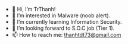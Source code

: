 - 👋 Hi, I’m TrThanh!
- 👀 I’m interested in Malware (noob alert).
- 🌱 I’m currently learning Information Security.
- 💞️ I’m looking forward to S.O.C job (Tier 1).
- 📫 How to reach me: thanhtdt73@gmail.com

<!---
TrThanh69/TrThanh69 is a ✨ special ✨ repository because its `README.md` (this file) appears on your GitHub profile.
You can click the Preview link to take a look at your changes.
--->
